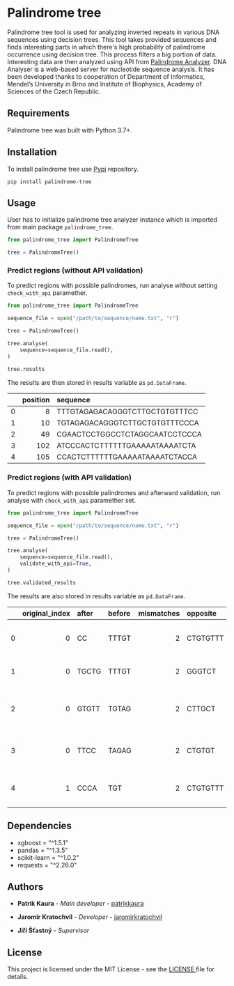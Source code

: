 # Palindrome tree

Palindrome tree tool is used for analyzing inverted repeats in various DNA sequences using decision trees. This tool takes provided sequences and finds interesting parts in which there's high probability of palindrome occurrence using decision tree. This process filters a big portion of data. Interesting data are then analyzed using API from [Palindrome Analyzer](http://dx.doi.org/10.1016/j.bbrc.2016.09.015). DNA Analyser is a web-based server for nucleotide sequence analysis. It has been developed thanks to cooperation of Department of Informatics, Mendel’s University in Brno and Institute of Biophysics, Academy of Sciences of the Czech Republic. 

## Requirements

Palindrome tree was built with Python 3.7+.

## Installation

To install palindrome tree use [Pypi](https://pypi.org/project/palindrome-tree/) repository.

```commandline
pip install palindrome-tree
```

## Usage

User has to initialize palindrome tree analyzer instance which is imported from main package `palindrome_tree`.

```python
from palindrome_tree import PalindromeTree

tree = PalindromeTree()
```

### Predict regions (without API validation)

To predict regions with possible palindromes, run analyse without setting `check_with_api` paramether. 

```python
from palindrome_tree import PalindromeTree

sequence_file = open("/path/to/sequence/name.txt", "r")

tree = PalindromeTree()

tree.analyse(
    sequence=sequence_file.read(),
)

tree.results
```
The results are then stored in results variable as `pd.DataFrame`. 

|    |   position | sequence                       |
|---:|-----------:|:-------------------------------|
|  0 |          8 | TTTGTAGAGACAGGGTCTTGCTGTGTTTCC |
|  1 |         10 | TGTAGAGACAGGGTCTTGCTGTGTTTCCCA |
|  2 |         49 | CGAACTCCTGGCCTCTAGGCAATCCTCCCA |
|  3 |        102 | ATCCCACTCTTTTTTGAAAAATAAAATCTA |
|  4 |        105 | CCACTCTTTTTTGAAAAATAAAATCTACCA |

### Predict regions (with API validation)

To predict regions with possible palindromes and afterward validation, run analyse with `check_with_api` paramether set. 

```python
from palindrome_tree import PalindromeTree

sequence_file = open("/path/to/sequence/name.txt", "r")

tree = PalindromeTree()

tree.analyse(
    sequence=sequence_file.read(),
    validate_with_api=True,
)

tree.validated_results
```
The results are also stored in results variable as `pd.DataFrame`. 

|    |   original_index | after   | before   |   mismatches | opposite   |   position | sequence   | signature   | spacer   | stability_NNModel                                                                |
|---:|-----------------:|:--------|:---------|-------------:|:-----------|-----------:|:-----------|:------------|:---------|:---------------------------------------------------------------------------------|
|  0 |                0 | CC      | TTTGT    |            2 | CTGTGTTT   |          5 | AGAGACAG   | 8-7-2       | GGTCTTG  | {'cruciform': -5.74, 'linear': -27.590000000000003, 'delta': 21.85}              |
|  1 |                0 | TGCTG   | TTTGT    |            2 | GGGTCT     |          5 | AGAGAC     | 6-1-2       | A        | {'cruciform': -2.54, 'linear': -13.84, 'delta': 11.3}                            |
|  2 |                0 | GTGTT   | TGTAG    |            2 | CTTGCT     |          7 | AGACAG     | 6-3-2       | GGT      | {'cruciform': -1.94, 'linear': -17.509999999999998, 'delta': 15.569999999999999} |
|  3 |                0 | TTCC    | TAGAG    |            2 | CTGTGT     |          9 | ACAGGG     | 6-5-2       | TCTTG    | {'cruciform': -3.7399999999999998, 'linear': -20.99, 'delta': 17.25}             |
|  4 |                1 | CCCA    | TGT      |            2 | CTGTGTTT   |          3 | AGAGACAG   | 8-7-2       | GGTCTTG  | {'cruciform': -5.74, 'linear': -27.590000000000003, 'delta': 21.85}              |

## Dependencies

* xgboost = "^1.5.1"
* pandas = "^1.3.5"
* scikit-learn = "^1.0.2"
* requests = "^2.26.0"

## Authors

* **Patrik Kaura** - *Main developer* - [patrikkaura](https://gitlab.com/PatrikKaura/)

* **Jaromir Kratochvil** - *Developer* - [jaromirkratochvil](https://github.com/kratjar)

* **Jiří Šťastný** - *Supervisor*

## License

This project is licensed under the MIT License - see the [
LICENSE
](
LICENSE
) file for details. 

